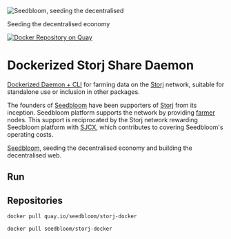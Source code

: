 ![Seedbloom, seeding the decentralised](https://avatars3.githubusercontent.com/u/28005063?v=3&s=200)

Seeding the decentralised economy

[![Docker Repository on Quay](https://quay.io/repository/seedbloom/storj-docker/status "Docker Repository on Quay")](https://quay.io/repository/seedbloom/storj-docker)

# Dockerized Storj Share Daemon
[Dockerized Daemon + CLI](https://github.com/Storj/storjshare-daemon) for farming data on the [Storj](https://storj.io) network, suitable for standalone use or inclusion in other packages.

The founders of [Seedbloom](https://seedbloom.it) have been supporters of [Storj](https://storj.io) from its inception. Seedbloom platform supports the network by providing
[farmer](https://storj.io/faq.html#faq-3-2) nodes. This support is reciprocated by
the Storj network rewarding Seedbloom platform with [SJCX](https://storj.io/faq.html#faq-6-1), which contributes to covering Seedbloom's
operating costs.

[Seedbloom](https://seedbloom.it), seeding the decentralised economy and building the decentralised web.

## Run

## Repositories

``` bash
docker pull quay.io/seedbloom/storj-docker
```
``` bash
docker pull seedbloom/storj-docker
```
